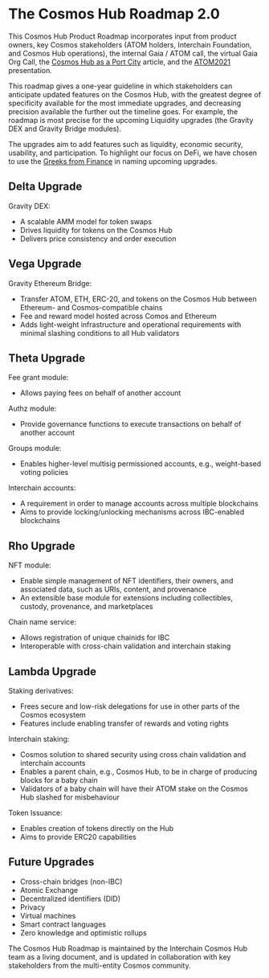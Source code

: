 # The Cosmos Hub Roadmap 2.0

This Cosmos Hub Product Roadmap incorporates input from product owners, key Cosmos stakeholders (ATOM holders, Interchain Foundation, and Cosmos Hub operations), the internal Gaia / ATOM call, the virtual Gaia Org Call, the [Cosmos Hub as a Port City](https://github.com/cosmos/gaia/issues/600) article, and the [ATOM2021](https://github.com/cosmosdevs/atom2021) presentation.

This roadmap gives a one-year guideline in which stakeholders can anticipate updated features on the Cosmos Hub, with the greatest degree of specificity available for the most immediate upgrades, and decreasing precision available the further out the timeline goes. For example, the roadmap is most precise for the upcoming Liquidity upgrades (the Gravity DEX and Gravity Bridge modules).

The upgrades aim to add features such as liquidity, economic security, usability, and participation. To highlight our focus on DeFi, we have chosen to use the [Greeks from Finance](https://en.wikipedia.org/wiki/Greeks_(finance)) in naming upcoming upgrades.

## Delta Upgrade

Gravity DEX:
- A scalable AMM model for token swaps
- Drives liquidity for tokens on the Cosmos Hub
- Delivers price consistency and order execution

## Vega Upgrade

Gravity Ethereum Bridge:
- Transfer ATOM, ETH, ERC-20, and tokens on the Cosmos Hub between Ethereum- and Cosmos-compatible chains
- Fee and reward model hosted across Comos and Ethereum
- Adds light-weight infrastructure and operational requirements with minimal slashing conditions to all Hub validators

## Theta Upgrade

Fee grant module:
- Allows paying fees on behalf of another account

Authz module:
- Provide governance functions to execute transactions on behalf of another account

Groups module:
- Enables higher-level multisig permissioned accounts, e.g., weight-based voting policies

Interchain accounts:
- A requirement in order to manage accounts across multiple blockchains
- Aims to provide locking/unlocking mechanisms across IBC-enabled blockchains

## Rho Upgrade

NFT module:
- Enable simple management of NFT identifiers, their owners, and associated data, such as URIs, content, and provenance
- An extensible base module for extensions including collectibles, custody, provenance, and marketplaces

Chain name service:
- Allows registration of unique chainids for IBC
- Interoperable with cross-chain validation and interchain staking

## Lambda Upgrade

Staking derivatives:
- Frees secure and low-risk delegations for use in other parts of the Cosmos ecosystem
- Features include enabling transfer of rewards and voting rights

Interchain staking:
- Cosmos solution to shared security using cross chain validation and interchain accounts
- Enables a parent chain, e.g., Cosmos Hub, to be in charge of producing blocks for a baby chain
- Validators of a baby chain will have their ATOM stake on the Cosmos Hub slashed for misbehaviour

Token Issuance:
- Enables creation of tokens directly on the Hub
- Aims to provide ERC20 capabilities

## Future Upgrades

- Cross-chain bridges (non-IBC)
- Atomic Exchange
- Decentralized identifiers (DID)
- Privacy
- Virtual machines
- Smart contract languages
- Zero knowledge and optimistic rollups

The Cosmos Hub Roadmap is maintained by the Interchain Cosmos Hub team as a living document, and is updated in collaboration with key stakeholders from the multi-entity Cosmos community. 